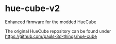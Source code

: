 # hue-cube-v2
Enhanced firmware for the modded HueCube

The original HueCube repository can be found under https://github.com/pauls-3d-things/hue-cube
